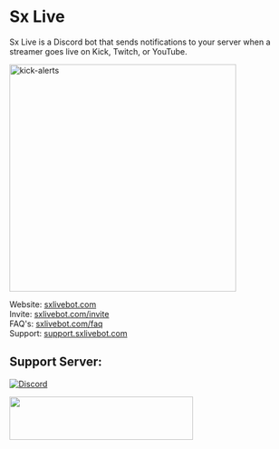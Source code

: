 # Sx Live
Sx Live is a Discord bot that sends notifications to your server when a streamer goes live on Kick, Twitch, or YouTube.

<img width="400" alt="kick-alerts" src="https://github.com/pkdev08/Sx-Bot/assets/54294685/3d356557-a73d-41a6-aa16-1cb9501d9b9c">

Website: [sxlivebot.com](https://sxlivebot.com)<br>
Invite: [sxlivebot.com/invite](https://sxlivebot.com/invite)<br>
FAQ's: [sxlivebot.com/faq](https://sxlivebot.com/faq)<br>
Support: [support.sxlivebot.com](https://support.sxlivebot.com)<br>

<h2>Support Server:</h2>
<p><a href="https://support.sxlivebot.com/" target="_blank" rel="nofollow noopener"><img src="https://discordapp.com/api/guilds/696873891225665536/widget.png?style=banner2" alt="Discord" /></a></p>
 <a href="https://patreon.sxlivebot.com/" target="_blank" rel="nofollow noopener"><img src="https://sxbot.io/img/patron.png" width="324" height="76" /></a>
